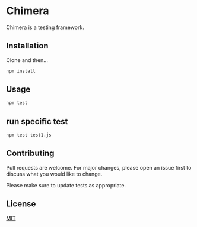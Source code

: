 # Chimera

Chimera is a testing framework.

## Installation

Clone and then...

```bash
npm install
```

## Usage

```bash
npm test
```

## run specific test

```bash
npm test test1.js
```

## Contributing
Pull requests are welcome. For major changes, please open an issue first to discuss what you would like to change.

Please make sure to update tests as appropriate.

## License
[MIT](https://choosealicense.com/licenses/mit/)

